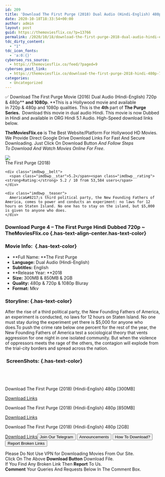 ```yaml
---
id: 209
title: 'Download The First Purge (2018) Dual Audio (Hindi-English) 480p [300MB] || 720p [850MB] || 1080p [2GB]'
date: 2020-10-18T18:33:54+00:00
author: admin
layout: post
guid: https://themoviesflix.co/?p=13766
permalink: /2020/10/18/download-the-first-purge-2018-dual-audio-hindi-english-480p-300mb-720p-850mb-1080p-2gb/
tdc_dirty_content:
  - "1"
tdc_icon_fonts:
  - 'a:0:{}'
cyberseo_rss_source:
  - https://themoviesflix.co/feed/?paged=9
cyberseo_post_link:
  - https://themoviesflix.co/download-the-first-purge-2018-hindi-480p-720p-1080p/
categories:
  - Uncategorized
---
```

✅ Download The First Purge&nbsp;Movie&nbsp;(2016) Dual Audio (Hindi-English)&nbsp;720p &&nbsp;480p**&nbsp;**and 1080p**.&nbsp;**This is a Hollywood movie and available in&nbsp;720p&nbsp;&&nbsp;480p&nbsp;and 1080p qualities. This is the&nbsp;**4th**&nbsp;part of&nbsp;**The Purge Series.&nbsp;**&nbsp;Download this movie in dual audio Hindi. This movie is&nbsp;now&nbsp;Dubbed in Hindi and available in ORG Hindi 5.1 Audio. High-Speed download links below.

**TheMoviesFlix.co**&nbsp;is The Best Website/Platform For Hollywood HD Movies. We Provide Direct Google Drive Download Links For Fast And Secure Downloading. Just Click On Download Button&nbsp;_And Follow Steps To&nbsp;Download And Watch Movies Online For Free_.

<div class="imdbwp imdbwp--movie dark">
  <div class="imdbwp__thumb">
    <a class="imdbwp__link" target="_blank" title="The First Purge" href="https://www.imdb.com/title/tt6133466/" rel="nofollow noopener noreferrer"><img class="imdbwp__img" src="https://m.media-amazon.com/images/M/MV5BYmVjMWJhMTYtMzUxMC00ODdhLTk3YzMtZDFhNGUyOGFhYTY0XkEyXkFqcGdeQXVyNDIzMzcwNjc@._V1_SX300.jpg" /></a>
  </div>
  
  <div class="imdbwp__content">
    <div class="imdbwp__header">
      <span class="imdbwp__title">The First Purge</span> (2018)
    </div>
    
    <div class="imdbwp__belt">
      <span class="imdbwp__star">5.2</span><span class="imdbwp__rating"><strong>Rating:</strong> 5.2 / 10 from 53,584 users</span>
    </div>
    
    <div class="imdbwp__teaser">
      America&#8217;s third political party, the New Founding Fathers of America, comes to power and conducts an experiment: no laws for 12 hours on Staten Island. No one has to stay on the island, but $5,000 is given to anyone who does.
    </div>
  </div>
</div>

### Download Purge 4 – The First Purge Hindi Dubbed 720p ~ TheMoviesFlix.co {.has-text-align-center.has-text-color}

### Movie Info:&nbsp; {.has-text-color}

  * **Full Name:&nbsp;**The First Purge
  * **Language:**&nbsp;Dual Audio (Hindi-English)
  * **Subtitles:**&nbsp;English
  * **Release Year:&nbsp;**2018
  * **Size:**&nbsp;300MB & 850MB & 2GB
  * **Quality:**&nbsp;480p & 720p & 1080p Bluray
  * **Format:**&nbsp;Mkv

### Storyline: {.has-text-color}

After the rise of a third political party, the New Founding Fathers of America, an experiment is conducted, no laws for 12 hours on Staten Island. No one must stay during the experiment yet there is $5,000 for anyone who does.To push the crime rate below one percent for the rest of the year, the New Founding Fathers of America test a sociological theory that vents aggression for one night in one isolated community. But when the violence of oppressors meets the rage of the others, the contagion will explode from the trial-city borders and spread across the nation.

### &nbsp;ScreenShots: {.has-text-color}

<div class="wp-block-image">
  <figure class="aligncenter"><img src="https://i.imgur.com/vhfpVW5.jpg" alt /></figure>
</div>

<div class="wp-block-image">
  <figure class="aligncenter"><img src="https://i.imgur.com/RtRbvH9.jpg" alt /></figure>
</div>

<div class="wp-block-image">
  <figure class="aligncenter"><img src="https://i.imgur.com/L2EdIbP.jpg" alt /></figure>
</div>

<div class="wp-block-image">
  <figure class="aligncenter"><img src="https://i.imgur.com/mWh45tl.jpg" alt /></figure>
</div>

<p class="has-text-align-center has-text-color has-medium-font-size">
  Download The First Purge (2018) {Hindi-English} 480p [300MB]
</p>

<span class="mb-center maxbutton-3-center"><span class="maxbutton-3-container mb-container"><a class="maxbutton-3 maxbutton maxbutton-post-button" target="_blank" rel="nofollow noopener noreferrer" href="https://coinquint.com/a1705/"><span class="mb-text">Download Links</span></a></span></span>

<p class="has-text-align-center has-text-color has-medium-font-size">
  Download The First Purge (2018) {Hindi-English} 480p [850MB]
</p>

<span class="mb-center maxbutton-3-center"><span class="maxbutton-3-container mb-container"><a class="maxbutton-3 maxbutton maxbutton-post-button" target="_blank" rel="nofollow noopener noreferrer" href="https://coinquint.com/a1707/"><span class="mb-text">Download Links</span></a></span></span>

<p class="has-text-align-center has-text-color has-medium-font-size">
  Download The First Purge (2018) {Hindi-English} 480p [2GB]
</p>

<span class="mb-center maxbutton-3-center"><span class="maxbutton-3-container mb-container"><a class="maxbutton-3 maxbutton maxbutton-post-button" target="_blank" rel="nofollow noopener noreferrer" href="https://coinquint.com/a1709/"><span class="mb-text">Download Links</span></a></span></span><a href="https://t.me/themoviesflixcom" target="_blank" data-wpel-link="external" rel="nofollow external noopener noreferrer"><button class="button button5">Join Our Telegram</button></a> <a href="https://themoviesflix.co/download-the-first-purge-2018-hindi-480p-720p-1080p/#" target="_blank" data-wpel-link="external" rel="nofollow external noopener noreferrer"><button class="button button5">Announcements</button></a> <a href="https://themoviesflix.com/how-to-download/" target="_blank" data-wpel-link="external" rel="nofollow external noopener noreferrer"><button class="button button5">How To Download?</button></a> <a href="https://themoviesflix.co/download-the-first-purge-2018-hindi-480p-720p-1080p/#" target="_blank" data-wpel-link="external" rel="nofollow external noopener noreferrer"><button class="button button5">Report Broken Links</button></a> 

<div class="alert alert-danger">
  Please Do Not Use VPN for Downloading Movies From Our Site.
</div>

<div class="alert alert-success">
  Click On The Above <strong>Download Button</strong> Download File.
</div>

<div class="alert alert-warning">
  If You Find Any Broken Link Then <strong>Report</strong> To Us.
</div>

<div class="alert alert-info">
  <strong>Comment</strong> Your Queries And Requests Below In The Comment Box.
</div>